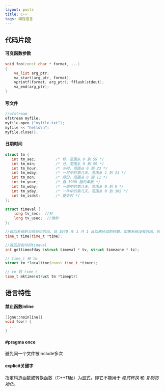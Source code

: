 ```yaml
---
layout: posts
title: C++
tags: 编程语言
---
```




## 代码片段
#### 可变函数参数

```cpp
void foo(const char * format, ...)
{
    va_list arg_ptr;
    va_start(arg_ptr, format);
    vprintf(format, arg_ptr); fflush(stdout);
    va_end(arg_ptr);
}
```

#### 写文件

```cpp
//ofstream
ofstream myfile;
myfile.open ("myfile.txt");
myfile << "hello\n";
myfile.close();
```

#### 日期时间
```cpp
struct tm {
   int tm_sec;         /* 秒，范围从 0 到 59 */
   int tm_min;         /* 分，范围从 0 到 59 */
   int tm_hour;        /* 小时，范围从 0 到 23 */
   int tm_mday;        /* 一月中的第几天，范围从 1 到 31 */
   int tm_mon;         /* 月份，范围从 0 到 11 */
   int tm_year;        /* 自 1900 起的年数 */
   int tm_wday;        /* 一周中的第几天，范围从 0 到 6 */
   int tm_yday;        /* 一年中的第几天，范围从 0 到 365 */
   int tm_isdst;       /* 夏令时 */    
};

struct timeval {
    long tv_sec;  //秒
    long tv_usec;  //微秒
};

//返回系统的当前日历时间，自 1970 年 1 月 1 日以来经过的秒数。如果系统没有时间，则返回 -1。
time_t time(time_t *time);

//返回目前时间timeval
int gettimeofday (struct timeval * tv, struct timezone * tz);

// time_t 转 tm
struct tm *localtime(const time_t *timer);

// tm 转 time_t
time_t mktime(struct tm *timeptr)
```

## 语言特性

#### 禁止函数inline

```cpp
[[gnu::noinline]]
void foo() {
  ...
}
```

#### #pragma once

避免同一个文件被include多次

#### explicit关键字

指定构造函数或转换函数（C++11起）为显式，即它不能用于 *隐式转换* 和 *复制初始化*。